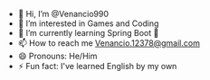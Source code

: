 - 👋 Hi, I’m @Venancio990
- 👀 I’m interested in Games and Coding
- 🌱 I’m currently learning Spring Boot 🍃
- 📫 How to reach me Venancio.12378@gmail.com
- 😄 Pronouns: He/Him
- ⚡ Fun fact: I've learned English by my own

<!---
Venancio990/Venancio990 is a ✨ special ✨ repository because its `README.md` (this file) appears on your GitHub profile.
You can click the Preview link to take a look at your changes.
--->
